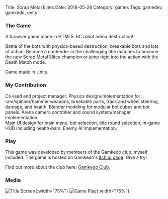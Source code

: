 Title: Scrap Metal Elites
Date: 2018-05-28
Category: games
Tags: gamedev, gamkedo, unity

### The Game

A browser game made in HTML5. RC robot arena destruction!

Battle of the bots with physics-based destruction, breakable bots and lots of action.  Become a
contender in the challenging title matches to become the new Scrap Metal Elites champion or 
jump right into the action with the Death Match mode.

Game made in Unity.

### My Contribution

Co-lead and project manager.  Physics design/implementation for ram/spinner/hammer weapons, 
breakable parts, track and wheel steering, damage, and health.  Blender modeling for modular 
bot cubes and bot panels.  Arena camera controller and sound system/manager implementation.  
Main UI design for main menu, bot selection, title round selection, in-game HUD including 
health-bars.  Enemy AI implementation.

### Play

This game was developed by members of the Gamkedo club, myself included.  The game is hosted on 
Gamkedo's [itch.io page](https://itch.io/queue/c/188585/gamkedo-club?game_id=262265).  Give a try!

Find out more about the club here: [Gamkedo Club](https://gamkedo.com).

### Media

![Title Screen](images/scrap-metal-title.png){:width="75%"}
![Game Play](images/scrap-metal.gif){:width="75%"}

